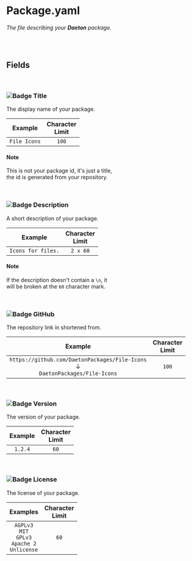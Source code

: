 
# Package.yaml

*The file describing your **Daeton** package.*

<br>
<br>

## Fields

<br>

### ![Badge Title]

The display name of your package.

| Example | Character <br> Limit
|:-------:|:--------------------:
| `File Icons` | `100`

#### Note

This is not your package id, it's just a title, <br>
the id is generated from your repository.

<br>

### ![Badge Description]

A short description of your package.

| Example | Character <br> Limit
|:-------:|:--------------------:
| `Icons for files.` | `2 x 60`

#### Note

If the description doesn't contain a `\n`, it <br>
will be broken at the `60` character mark.

<br>



### ![Badge GitHub]

The repository link in shortened from.


| Example | Character <br> Limit
|:-------:|:--------------------:
| `https://github.com/DaetonPackages/File-Icons`<br>↓<br>`DaetonPackages/File-Icons` | `100`

<br>

### ![Badge Version]

The version of your package.

| Example | Character <br> Limit
|:-------:|:--------------------:
| `1.2.4` | `60`

<br>

### ![Badge License]

The license of your package.

| Examples | Character <br> Limit
|:-------:|:--------------------:
| `AGPLv3` <br> `MIT` <br> `GPLv3` <br> `Apache 2` <br> `Unlicense` | `60`

<br>
<br>


<!--❮ Badgde ❯----------------------------------------------------------------->

[Badge Description]: https://img.shields.io/static/v1?label=&message=Description&color=006643&style=for-the-badge
[Badge Version]: https://img.shields.io/static/v1?label=&message=Version&color=C70D2C&style=for-the-badge
[Badge License]: https://img.shields.io/static/v1?label=&message=License&color=A9225C&style=for-the-badge
[Badge GitHub]: https://img.shields.io/static/v1?label=&message=GitHub&color=181717&style=for-the-badge
[Badge Title]: https://img.shields.io/static/v1?label=&message=Title&color=0085CA&style=for-the-badge
[Badge Name]: https://img.shields.io/static/v1?label=&message=Name&color=26689A&style=for-the-badge
